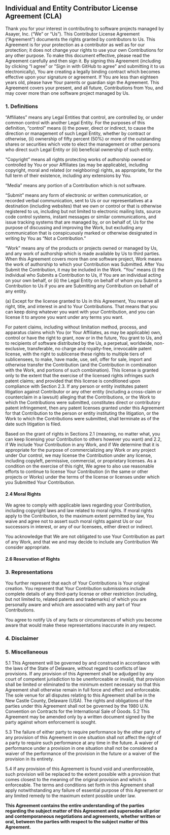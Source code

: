 ## Individual and Entity Contributor License Agreement (CLA)

Thank you for your interest in contributing to software projects managed by Asayer, Inc. (“We” or “Us”). This Contributor License Agreement (“Agreement”) documents the rights granted by contributors to Us. This Agreement is for your protection as a contributor as well as for our protection; it does not change your rights to use your own Contributions for any other purpose. To make this document effective, please read the Agreement carefully and then sign it. By signing this Agreement (including by clicking “I agree” or "Sign in with GitHub to agree" and submitting it to us electronically), You are creating a legally binding contract which becomes effective upon your signature or agreement. If You are less than eighteen years old, please have Your parents or guardian sign the Agreement. This Agreement covers your present, and all future, Contributions from You, and may cover more than one software project managed by Us.

### 1. Definitions

“Affiliates” means any Legal Entities that control, are controlled by, or under common control with another Legal Entity. For the purposes of this definition, “control” means (i) the power, direct or indirect, to cause the direction or management of such Legal Entity, whether by contract or otherwise, (ii) ownership of fifty percent (50%) or more of the outstanding shares or securities which vote to elect the management or other persons who direct such Legal Entity or (iii) beneficial ownership of such entity. 

“Copyright” means all rights protecting works of authorship owned or controlled by You or your Affiliates (as may be applicable), including copyright, moral and related (or neighboring) rights, as appropriate, for the full term of their existence, including any extensions by You.


“Media” means any portion of a Contribution which is not software. 

“Submit” means any form of electronic or written communication, or recorded verbal communication, sent to Us or our representatives at a destination (including websites) that we own or control or that is otherwise registered to us, including but not limited to electronic mailing lists, source code control systems, instant messages or similar communications, and issue tracking systems that are managed by, or on behalf of, Us for the purpose of discussing and improving the Work, but excluding any communication that is conspicuously marked or otherwise designated in writing by You as “Not a Contribution.”

“Work” means any of the products or projects owned or managed by Us, and any work of authorship which is made available by Us to third parties. When this Agreement covers more than one software project, Work means the work of authorship to which your Contribution was Submitted. After You Submit the Contribution, it may be included in the Work.
“You” means (i) the individual who Submits a Contribution to Us, if You are an individual acting on your own behalf, or (ii) the Legal Entity on behalf of whom you Submit a Contribution to Us if you are are Submitting any Contribution on behalf of any entity.



(a) Except for the license granted to Us in this Agreement, You reserve all right, title, and interest in and to Your Contributions. That means that you can keep doing whatever you want with your Contribution, and you can license it to anyone you want under any terms you want.



For patent claims, including without limitation method, process, and apparatus claims which You (or Your Affiliates, as may be applicable) own, control or have the right to grant, now or in the future, You grant to Us, and to recipients of software distributed by the Us, a perpetual, worldwide, non-exclusive, transferable, no charge and royalty-free, irrevocable patent license, with the right to sublicense these rights to multiple tiers of sublicensees, to make, have made, use, sell, offer for sale, import and otherwise transfer the Contribution (and the Contribution in combination with the Work, and portions of such combination). This license is granted only to the extent that the exercise of the licensed rights infringes such patent claims; and provided that this license is conditioned upon compliance with Section 2.3. If any person or entity institutes patent litigation against Contributor or any other entity (including a cross-claim or counterclaim in a lawsuit) alleging that the Contributions, or the Work to which the Contributions were submitted, constitutes direct or contributory patent infringement, then any patent licenses granted under this Agreement for that Contribution to the person or entity instituting the litigation, or the Work to which the Contributions were submitted, shall terminate as of the date such litigation is filed.


Based on the grant of rights in Sections 2.1 (meaning, no matter what, you can keep licensing your Contribution to others however you want) and 2.2, if We include Your Contribution in any Work, and if We determine that it is appropriate for the purpose of commercializing any Work or any project under Our control, we may license the Contribution under any license, including copyleft, permissive, commercial, or proprietary licenses. As a condition on the exercise of this right, We agree to also use reasonable efforts to continue to license Your Contribution (in the same or other projects or Works) under the terms of the license or licenses under which you Submitted Your Contribution.

#### 2.4 Moral Rights

We agree to comply with applicable laws regarding your Contribution, including copyright laws and law related to moral rights. If moral rights apply to the Contribution, to the maximum extent permitted by law, You waive and agree not to assert such moral rights against Us or our successors in interest, or any of our licensees, either direct or indirect.


You acknowledge that We are not obligated to use Your Contribution as part of any Work, and that we and may decide to include any Contribution We consider appropriate.

#### 2.6 Reservation of Rights


### 3. Representations


You further represent that each of Your Contributions is Your original creation. You represent that Your Contribution submissions include complete details of any third-party license or other restriction (including, but not limited to, related patents and trademarks) of which you are personally aware and which are associated with any part of Your Contributions.

You agree to notify Us of any facts or circumstances of which you become aware that would make these representations inaccurate in any respect.

### 4. Disclaimer


### 5. Miscellaneous
5.1 This Agreement will be governed by and construed in accordance with the laws of the State of Delaware, without regard to conflicts of law provisions. If any provision of this Agreement shall be adjudged by any court of competent jurisdiction to be unenforceable or invalid, that provision shall be limited or eliminated to the minimum extent necessary so that this Agreement shall otherwise remain in full force and effect and enforceable. The sole venue for all disputes relating to this Agreement shall be in the New Castle County, Delaware (USA). The rights and obligations of the parties under this Agreement shall not be governed by the 1980 U.N. Convention on Contracts for the International Sale of Goods.
5.2 This Agreement may be amended only by a written document signed by the party against whom enforcement is sought.

5.3 The failure of either party to require performance by the other party of any provision of this Agreement in one situation shall not affect the right of a party to require such performance at any time in the future. A waiver of performance under a provision in one situation shall not be considered a waiver of the performance of the provision in the future or a waiver of the provision in its entirety.

5.4 If any provision of this Agreement is found void and unenforceable, such provision will be replaced to the extent possible with a provision that comes closest to the meaning of the original provision and which is enforceable. The terms and conditions set forth in this Agreement shall apply notwithstanding any failure of essential purpose of this Agreement or any limited remedy to the maximum extent possible under law.

**This Agreement contains the entire understanding of the parties regarding the subject matter of this Agreement and supersedes all prior and contemporaneous negotiations and agreements, whether written or oral, between the parties with respect to the subject matter of this Agreement.**

